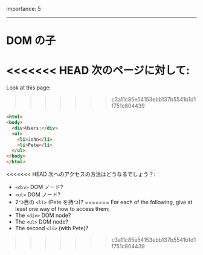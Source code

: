 importance: 5

---

# DOM の子

<<<<<<< HEAD
次のページに対して:
=======
Look at this page:
>>>>>>> c3a11c85e54153ebb137b5541b1d1f751c804439

```html
<html>
<body>
  <div>Users:</div>
  <ul>
    <li>John</li>
    <li>Pete</li>
  </ul>
</body>
</html>
```

<<<<<<< HEAD
次へのアクセスの方法はどうなるでしょう？:
- `<div>` DOM ノード?
- `<ul>` DOM ノード?
- 2つ目の `<li>` (Pete を持つ)?
=======
For each of the following, give at least one way of how to access them:
- The `<div>` DOM node?
- The `<ul>` DOM node?
- The second `<li>` (with Pete)?
>>>>>>> c3a11c85e54153ebb137b5541b1d1f751c804439
